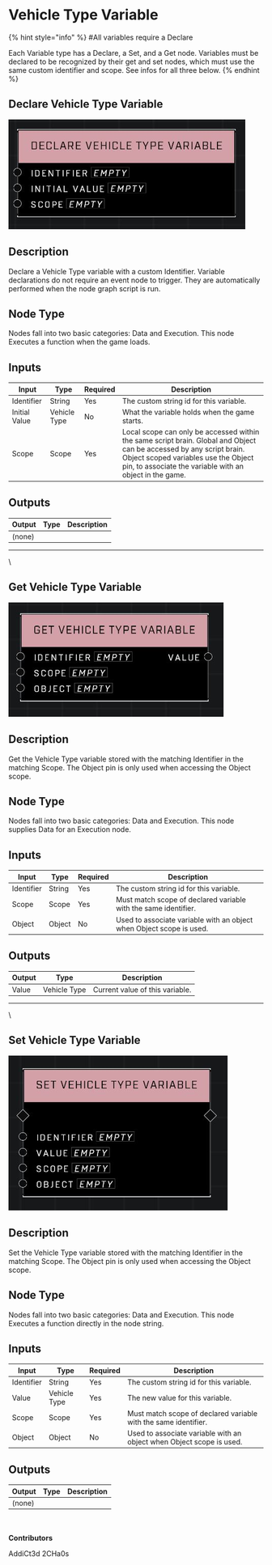 # Vehicle Type Variable

{% hint style="info" %}
\#All variables require a Declare

Each Variable type has a Declare, a Set, and a Get node. Variables must be declared to be recognized by their get and set nodes, which must use the same custom identifier and scope. See infos for all three below.
{% endhint %}

## Declare Vehicle Type Variable

![](../../../.gitbook/assets/declare-vehicle-type-variable.JPG)

## Description

Declare a Vehicle Type variable with a custom Identifier. Variable declarations do not require an event node to trigger. They are automatically performed when the node graph script is run.

## Node Type

Nodes fall into two basic categories: Data and Execution. This node Executes a function when the game loads.

## Inputs

| Input         | Type         | Required | Description                                                                                                                                                                                                             |
| ------------- | ------------ | -------- | ----------------------------------------------------------------------------------------------------------------------------------------------------------------------------------------------------------------------- |
| Identifier    | String       | Yes      | The custom string id for this variable.                                                                                                                                                                                 |
| Initial Value | Vehicle Type | No       | What the variable holds when the game starts.                                                                                                                                                                           |
| Scope         | Scope        | Yes      | Local scope can only be accessed within the same script brain. Global and Object can be accessed by any script brain. Object scoped variables use the Object pin, to associate the variable with an object in the game. |

## Outputs

| Output | Type | Description |
| ------ | ---- | ----------- |
| (none) |      |             |

***

\


## Get Vehicle Type Variable

![](../../../.gitbook/assets/get-vehicle-type-variable.JPG)

## Description

Get the Vehicle Type variable stored with the matching Identifier in the matching Scope. The Object pin is only used when accessing the Object scope.

## Node Type

Nodes fall into two basic categories: Data and Execution. This node supplies Data for an Execution node.

## Inputs

| Input      | Type   | Required | Description                                                          |
| ---------- | ------ | -------- | -------------------------------------------------------------------- |
| Identifier | String | Yes      | The custom string id for this variable.                              |
| Scope      | Scope  | Yes      | Must match scope of declared variable with the same identifier.      |
| Object     | Object | No       | Used to associate variable with an object when Object scope is used. |

## Outputs

| Output | Type         | Description                     |
| ------ | ------------ | ------------------------------- |
| Value  | Vehicle Type | Current value of this variable. |

***

\


## Set Vehicle Type Variable

![](../../../.gitbook/assets/set-vehicle-type-variable.JPG)

## Description

Set the Vehicle Type variable stored with the matching Identifier in the matching Scope. The Object pin is only used when accessing the Object scope.

## Node Type

Nodes fall into two basic categories: Data and Execution. This node Executes a function directly in the node string.

## Inputs

| Input      | Type         | Required | Description                                                          |
| ---------- | ------------ | -------- | -------------------------------------------------------------------- |
| Identifier | String       | Yes      | The custom string id for this variable.                              |
| Value      | Vehicle Type | Yes      | The new value for this variable.                                     |
| Scope      | Scope        | Yes      | Must match scope of declared variable with the same identifier.      |
| Object     | Object       | No       | Used to associate variable with an object when Object scope is used. |

## Outputs

| Output | Type | Description |
| ------ | ---- | ----------- |
| (none) |      |             |

\
\
**Contributors**

AddiCt3d 2CHa0s
